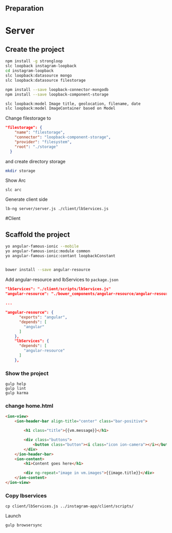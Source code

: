 ## Preparation

# Server
## Create the project
```bash
npm install -g strongloop
slc loopback instagram-loopback
cd instagram-loopback
slc loopback:datasource mongo
slc loopback:datasource filestorage

npm install --save loopback-connector-mongodb
npm install --save loopback-component-storage

slc loopback:model Image title, geolocation, filename, date
slc loopback:model ImageContainer based on Model
```

Change filestorage to
```json
"filestorage": {
    "name": "filestorage",
    "connector": "loopback-component-storage",
    "provider": "filesystem",
    "root": "./storage"
  }
```
and create directory storage
```bash
mkdir storage
```


Show Arc
```
slc arc
```

Generate client side
```
lb-ng server/server.js ./client/lbServices.js
```


#Client

## Scaffold the project
```bash
yo angular-famous-ionic --mobile
yo angular-famous-ionic:module common
yo angular-famous-ionic:contant loopbackConstant


bower install --save angular-resource
```

Add angular-resource and lbServices to `package.json`

```json
"lbServices": "./client/scripts/lbServices.js"
"angular-resource": "./bower_components/angular-resource/angular-resource.js",
   
...

"angular-resource": {
      "exports": "angular",
      "depends": [
        "angular"
      ]
    },
    "lbServices": {
      "depends": [
        "angular-resource"
      ]
    },

```



### Show the project
```
gulp help
gulp lint
gulp karma
````


### change home.html
```html
<ion-view>
    <ion-header-bar align-title="center" class="bar-positive">

        <h1 class="title">{{vm.message}}</h1>

        <div class="buttons">
            <button class="button"><i class="icon ion-camera"></i></button>
        </div>
    </ion-header-bar>
    <ion-content>
        <h1>Content goes here</h1>

        <div ng-repeat="image in vm.images">{{image.title}}</div>
    </ion-content>
</ion-view>

```

### Copy lbservices
```
cp client/lbServices.js ../instagram-app/client/scripts/

```
Launch
```
gulp browsersync
```

